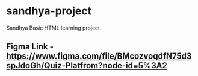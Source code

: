 # sandhya-project
Sandhya Basic HTML learning project.


## Figma Link - https://www.figma.com/file/BMcozvoqdfN75d3spJdoGh/Quiz-Platfrom?node-id=5%3A2 